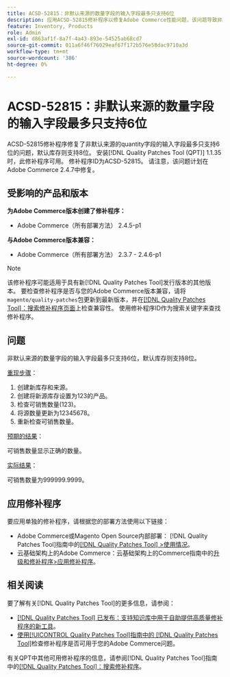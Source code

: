 ```yaml
---
title: ACSD-52815：非默认来源的数量字段的输入字段最多只支持6位
description: 应用ACSD-52815修补程序以修复Adobe Commerce性能问题，该问题导致非默认来源的数量字段的输入字段最多只支持6位，而默认库存仅支持8位。
feature: Inventory, Products
role: Admin
exl-id: d863af1f-8a7f-4a43-893e-54525ab68cd7
source-git-commit: 011a6f46f76029eaf67f172b576e58dac9710a3d
workflow-type: tm+mt
source-wordcount: '386'
ht-degree: 0%

---
```


# ACSD-52815：非默认来源的数量字段的输入字段最多只支持6位

ACSD-52815修补程序修复了非默认来源的quantity字段的输入字段最多只支持6位的问题，默认库存则支持8位。 安装[!DNL Quality Patches Tool (QPT)] 1.1.35时，此修补程序可用。 修补程序ID为ACSD-52815。 请注意，该问题计划在Adobe Commerce 2.4.7中修复。

## 受影响的产品和版本

**为Adobe Commerce版本创建了修补程序：**

* Adobe Commerce（所有部署方法） 2.4.5-p1

**与Adobe Commerce版本兼容：**

* Adobe Commerce（所有部署方法） 2.3.7 - 2.4.6-p1

>[!NOTE]
>
>该修补程序可能适用于具有新[!DNL Quality Patches Tool]发行版本的其他版本。 要检查修补程序是否与您的Adobe Commerce版本兼容，请将`magento/quality-patches`包更新到最新版本，并在[[!DNL Quality Patches Tool]：搜索修补程序页面](https://experienceleague.adobe.com/tools/commerce-quality-patches/index.html?lang=zh-Hans)上检查兼容性。 使用修补程序ID作为搜索关键字来查找修补程序。

## 问题

非默认来源的数量字段的输入字段最多只支持6位，默认库存则支持8位。

<u>重现步骤</u>：

1. 创建新库存和来源。
1. 创建将新源库存设置为123的产品。
1. 检查可销售数量(123)。
1. 将源数量更新为12345678。
1. 重新检查可销售数量。

<u>预期的结果</u>：

可销售数量显示正确的数量。

<u>实际结果</u>：

可销售数量为999999.9999。

## 应用修补程序

要应用单独的修补程序，请根据您的部署方法使用以下链接：

* Adobe Commerce或Magento Open Source内部部署： [!DNL Quality Patches Tool]指南中的[[!DNL Quality Patches Tool] >使用情况](/help/tools/quality-patches-tool/usage.md)。
* 云基础架构上的Adobe Commerce：云基础架构上的Commerce指南中的[升级和修补程序>应用修补程序](https://experienceleague.adobe.com/docs/commerce-cloud-service/user-guide/develop/upgrade/apply-patches.html?lang=zh-Hans)。

## 相关阅读

要了解有关[!DNL Quality Patches Tool]的更多信息，请参阅：

* [[!DNL Quality Patches Tool] 已发布：支持知识库中用于自助提供高质量修补程序的新工具](https://experienceleague.adobe.com/zh-hans/docs/commerce-operations/tools/quality-patches-tool/quality-patches-tool-to-self-serve-quality-patches)。
* [使用[!UICONTROL Quality Patches Tool]指南中的 [!DNL Quality Patches Tool]](/help/tools/quality-patches-tool/patches-available-in-qpt/check-patch-for-magento-issue-with-magento-quality-patches.md)检查修补程序是否可用于您的Adobe Commerce问题。


有关QPT中其他可用修补程序的信息，请参阅[!DNL Quality Patches Tool]指南中的[[!DNL Quality Patches Tool]：搜索修补程序](https://experienceleague.adobe.com/tools/commerce-quality-patches/index.html?lang=zh-Hans)。
